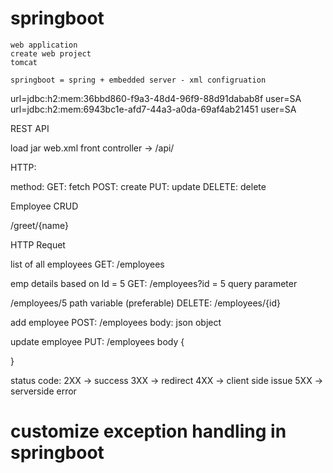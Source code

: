 # springboot

```
web application
create web project
tomcat

springboot = spring + embedded server - xml configruation
```

url=jdbc:h2:mem:36bbd860-f9a3-48d4-96f9-88d91dabab8f user=SA
url=jdbc:h2:mem:6943bc1e-afd7-44a3-a0da-69af4ab21451 user=SA


REST API

load jar
web.xml
  front controller -> /api/


 HTTP:

 method:
 GET: fetch
 POST: create
 PUT: update
 DELETE: delete
    

Employee
  CRUD


/greet/{name}

HTTP Requet

list of all employees
GET: /employees

emp details based on Id = 5
GET: /employees?id = 5   query parameter

/employees/5        path variable  (preferable)
DELETE: /employees/{id}

add employee
POST: /employees
body: json object


update employee
PUT: /employees
body
{

}


status code:
2XX  -> success
3XX  -> redirect
4XX  -> client side issue
5XX  -> serverside error


# customize exception handling in springboot